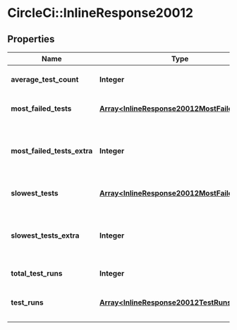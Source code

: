 # CircleCi::InlineResponse20012

## Properties
Name | Type | Description | Notes
------------ | ------------- | ------------- | -------------
**average_test_count** | **Integer** | The average number of tests executed per run | 
**most_failed_tests** | [**Array&lt;InlineResponse20012MostFailedTests&gt;**](InlineResponse20012MostFailedTests.md) | Metrics for the most frequently failing tests | 
**most_failed_tests_extra** | **Integer** | The number of tests with the same success rate being omitted from most_failed_tests | 
**slowest_tests** | [**Array&lt;InlineResponse20012MostFailedTests&gt;**](InlineResponse20012MostFailedTests.md) | Metrics for the slowest running tests | 
**slowest_tests_extra** | **Integer** | The number of tests with the same duration rate being omitted from slowest_tests | 
**total_test_runs** | **Integer** | The total number of test runs | 
**test_runs** | [**Array&lt;InlineResponse20012TestRuns&gt;**](InlineResponse20012TestRuns.md) | Test counts grouped by pipeline number and workflow id | 

